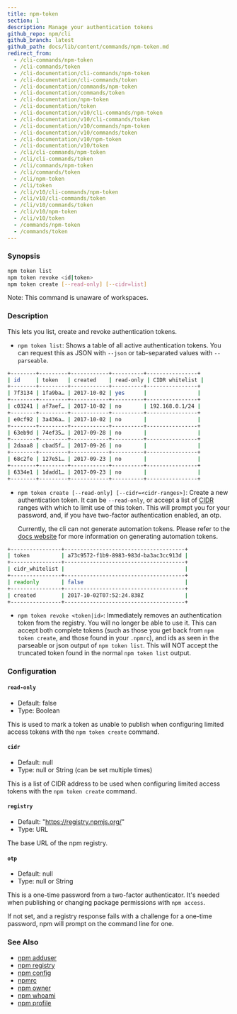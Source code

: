 ```yaml
---
title: npm-token
section: 1
description: Manage your authentication tokens
github_repo: npm/cli
github_branch: latest
github_path: docs/lib/content/commands/npm-token.md
redirect_from:
  - /cli-commands/npm-token
  - /cli-commands/token
  - /cli-documentation/cli-commands/npm-token
  - /cli-documentation/cli-commands/token
  - /cli-documentation/commands/npm-token
  - /cli-documentation/commands/token
  - /cli-documentation/npm-token
  - /cli-documentation/token
  - /cli-documentation/v10/cli-commands/npm-token
  - /cli-documentation/v10/cli-commands/token
  - /cli-documentation/v10/commands/npm-token
  - /cli-documentation/v10/commands/token
  - /cli-documentation/v10/npm-token
  - /cli-documentation/v10/token
  - /cli/cli-commands/npm-token
  - /cli/cli-commands/token
  - /cli/commands/npm-token
  - /cli/commands/token
  - /cli/npm-token
  - /cli/token
  - /cli/v10/cli-commands/npm-token
  - /cli/v10/cli-commands/token
  - /cli/v10/commands/token
  - /cli/v10/npm-token
  - /cli/v10/token
  - /commands/npm-token
  - /commands/token
---
```


### Synopsis

```bash
npm token list
npm token revoke <id|token>
npm token create [--read-only] [--cidr=list]
```

Note: This command is unaware of workspaces.

### Description

This lets you list, create and revoke authentication tokens.

* `npm token list`:
  Shows a table of all active authentication tokens. You can request
  this as JSON with `--json` or tab-separated values with `--parseable`.

```bash
+--------+---------+------------+----------+----------------+
| id     | token   | created    | read-only | CIDR whitelist |
+--------+---------+------------+----------+----------------+
| 7f3134 | 1fa9ba… | 2017-10-02 | yes      |                |
+--------+---------+------------+----------+----------------+
| c03241 | af7aef… | 2017-10-02 | no       | 192.168.0.1/24 |
+--------+---------+------------+----------+----------------+
| e0cf92 | 3a436a… | 2017-10-02 | no       |                |
+--------+---------+------------+----------+----------------+
| 63eb9d | 74ef35… | 2017-09-28 | no       |                |
+--------+---------+------------+----------+----------------+
| 2daaa8 | cbad5f… | 2017-09-26 | no       |                |
+--------+---------+------------+----------+----------------+
| 68c2fe | 127e51… | 2017-09-23 | no       |                |
+--------+---------+------------+----------+----------------+
| 6334e1 | 1dadd1… | 2017-09-23 | no       |                |
+--------+---------+------------+----------+----------------+
```

* `npm token create [--read-only] [--cidr=<cidr-ranges>]`:
  Create a new authentication token. It can be `--read-only`, or accept
  a list of
  [CIDR](https://en.wikipedia.org/wiki/Classless_Inter-Domain_Routing)
  ranges with which to limit use of this token. This will prompt you for
  your password, and, if you have two-factor authentication enabled, an
  otp.

  Currently, the cli can not generate automation tokens. Please refer to
  the [docs
  website](https://docs.npmjs.com/creating-and-viewing-access-tokens)
  for more information on generating automation tokens.

```bash
+----------------+--------------------------------------+
| token          | a73c9572-f1b9-8983-983d-ba3ac3cc913d |
+----------------+--------------------------------------+
| cidr_whitelist |                                      |
+----------------+--------------------------------------+
| readonly       | false                                |
+----------------+--------------------------------------+
| created        | 2017-10-02T07:52:24.838Z             |
+----------------+--------------------------------------+
```

* `npm token revoke <token|id>`:
  Immediately removes an authentication token from the registry.  You
  will no longer be able to use it.  This can accept both complete
  tokens (such as those you get back from `npm token create`, and those
  found in your `.npmrc`), and ids as seen in the parseable or json
  output of `npm token list`.  This will NOT accept the truncated token
  found in the normal `npm token list` output.

### Configuration

#### `read-only`

* Default: false
* Type: Boolean

This is used to mark a token as unable to publish when configuring limited
access tokens with the `npm token create` command.



#### `cidr`

* Default: null
* Type: null or String (can be set multiple times)

This is a list of CIDR address to be used when configuring limited access
tokens with the `npm token create` command.



#### `registry`

* Default: "https://registry.npmjs.org/"
* Type: URL

The base URL of the npm registry.



#### `otp`

* Default: null
* Type: null or String

This is a one-time password from a two-factor authenticator. It's needed
when publishing or changing package permissions with `npm access`.

If not set, and a registry response fails with a challenge for a one-time
password, npm will prompt on the command line for one.



### See Also

* [npm adduser](/cli/v10/commands/npm-adduser)
* [npm registry](/cli/v10/using-npm/registry)
* [npm config](/cli/v10/commands/npm-config)
* [npmrc](/cli/v10/configuring-npm/npmrc)
* [npm owner](/cli/v10/commands/npm-owner)
* [npm whoami](/cli/v10/commands/npm-whoami)
* [npm profile](/cli/v10/commands/npm-profile)
